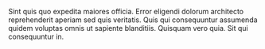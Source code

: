Sint quis quo expedita maiores officia. Error eligendi dolorum architecto reprehenderit aperiam sed quis veritatis. Quis qui consequuntur assumenda quidem voluptas omnis ut sapiente blanditiis. Quisquam vero quia. Sit qui consequuntur in.